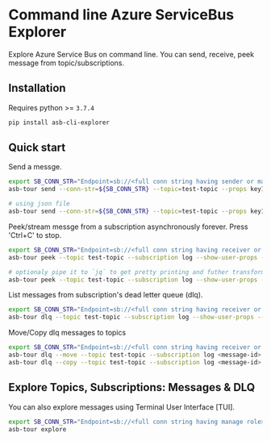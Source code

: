 # Command line Azure ServiceBus Explorer

Explore Azure Service Bus on command line. You can send, receive, peek message from topic/subscriptions.

## Installation

Requires python >= `3.7.4`

```bash
pip install asb-cli-explorer
```

## Quick start

Send a messge.

```bash
export SB_CONN_STR="Endpoint=sb://<full conn string having sender or manage role>"
asb-tour send --conn-str=${SB_CONN_STR} --topic=test-topic --props key1=va1,key2=value2 '{"hello":"world"}'

# using json file
asb-tour send --conn-str=${SB_CONN_STR} --topic=test-topic --props key1=va1,key2=value2 --data-file /path/to/payload_file
```

Peek/stream messge from a subscription asynchronously forever. Press 'Ctrl+C' to stop.

```bash
export SB_CONN_STR="Endpoint=sb://<full conn string having receiver or manage role>"
asb-tour peek --topic test-topic --subscription log --show-user-props --show-system-props

# optionaly pipe it to `jq` to get pretty printing and futher transformations
asb-tour peek --topic test-topic --subscription log --show-user-props --show-system-props | jq
```

List messages from subscription's dead letter queue (dlq).

```bash
export SB_CONN_STR="Endpoint=sb://<full conn string having receiver or manage role>"
asb-tour dlq --topic test-topic --subscription log --show-user-props --show-system-props --count 10
```

Move/Copy dlq messages to topics

```bash
export SB_CONN_STR="Endpoint=sb://<full conn string having receiver or manage role>"
asb-tour dlq --move --topic test-topic --subscription log <message-id>
asb-tour dlq --copy --topic test-topic --subscription log <message-id>
```

## Explore Topics, Subscriptions: Messages & DLQ

You can also explore messages using Terminal User Interface [TUI].

```bash
export SB_CONN_STR="Endpoint=sb://<full conn string having manage role>"
asb-tour explore
```
